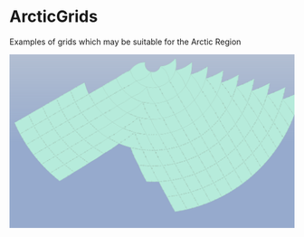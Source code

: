 # ArcticGrids
Examples of grids which may be suitable for the Arctic Region

![rHealpix DGGS cells](images/rhealpix_coastal2.png "DGGS")

